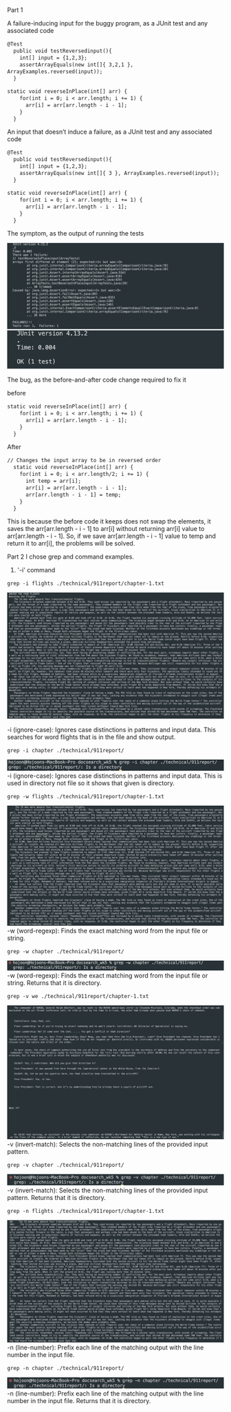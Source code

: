 Part 1

A failure-inducing input for the buggy program, as a JUnit test and any associated code

```
@Test
  public void testReversedinput(){
    int[] input = {1,2,3};
    assertArrayEquals(new int[]{ 3,2,1 }, ArrayExamples.reversed(input));
  }
```

```
static void reverseInPlace(int[] arr) {
    for(int i = 0; i < arr.length; i += 1) {
      arr[i] = arr[arr.length - i - 1];
    }
  }
```

An input that doesn’t induce a failure, as a JUnit test and any associated code

```
@Test
  public void testReversedinput(){
    int[] input = {1,2,3};
    assertArrayEquals(new int[]{ 3 }, ArrayExamples.reversed(input));
  }
```

```
static void reverseInPlace(int[] arr) {
    for(int i = 0; i < arr.length; i += 1) {
      arr[i] = arr[arr.length - i - 1];
    }
  }
```

The symptom, as the output of running the tests

![Image](lab3_1_1.png)
![Image](lab3_1_2.png)

The bug, as the before-and-after code change required to fix it

before
```
static void reverseInPlace(int[] arr) {
    for(int i = 0; i < arr.length; i += 1) {
      arr[i] = arr[arr.length - i - 1];
    }
  }
```

After
```
// Changes the input array to be in reversed order
  static void reverseInPlace(int[] arr) {
    for(int i = 0; i < arr.length/2; i += 1) {
      int temp = arr[i];
      arr[i] = arr[arr.length - i - 1];
      arr[arr.length - i - 1] = temp;
    }
  }
```

This is because the before code it keeps does not swap the elements, it saves the arr[arr.length - i - 1] to arr[i] without returning arr[i] value to arr[arr.length - i - 1].
So, if we save arr[arr.length - i - 1] value to temp and return it to arr[i], the problems will be solved.

Part 2
I chose grep and command examples.

1. '-i' command
```
grep -i flights ./technical/911report/chapter-1.txt
```
![Image](lab3_2_1.png)

-i (ignore-case): Ignores case distinctions in patterns and input data. This searches for word flights that is in the file and show output.
```
grep -i chapter ./technical/911report/
```
![Image](lab3_2_2.png)
-i (ignore-case): Ignores case distinctions in patterns and input data. This is used in directory not file so it shows that given is directory.

```
grep -w flights ./technical/911report/chapter-1.txt
```
![Image](lab3_2_3.png)
-w (word-regexp): Finds the exact matching word from the input file or string.

```
grep -w chapter ./technical/911report/
```
![Image](lab3_2_4.png)
-w (word-regexp): Finds the exact matching word from the input file or string. Returns that it is directory.

```
grep -v we ./technical/911report/chapter-1.txt
```
![Image](lab3_2_5.png)
-v (invert-match): Selects the non-matching lines of the provided input pattern​.

```
grep -v chapter ./technical/911report/
```
![Image](lab3_2_6.png)
-v (invert-match): Selects the non-matching lines of the provided input pattern​. Returns that it is directory.

```
grep -n flights ./technical/911report/chapter-1.txt
```
![Image](lab3_2_7.png)
-n (line-number): Prefix each line of the matching output with the line number in the input file.

```
grep -n chapter ./technical/911report/  
```
![Image](lab3_2_8.png)
-n (line-number): Prefix each line of the matching output with the line number in the input file.  Returns that it is directory.

















